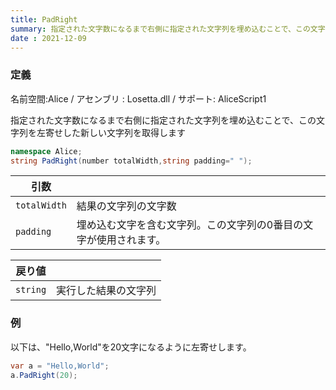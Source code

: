 ```yaml
---
title: PadRight
summary: 指定された文字数になるまで右側に指定された文字列を埋め込むことで、この文字列を左寄せした新しい文字列を取得します
date : 2021-12-09
---
```

### 定義
名前空間:Alice / アセンブリ : Losetta.dll / サポート: AliceScript1

指定された文字数になるまで右側に指定された文字列を埋め込むことで、この文字列を左寄せした新しい文字列を取得します

```cs title="AliceScript"
namespace Alice;
string PadRight(number totalWidth,string padding=" ");
```

|引数| |
|-|-|
|`totalWidth`|結果の文字列の文字数|
|`padding`|埋め込む文字を含む文字列。この文字列の0番目の文字が使用されます。|

|戻り値| |
|-|-|
|`string`|実行した結果の文字列|

### 例
以下は、"Hello,World"を20文字になるように左寄せします。

```cs title="AliceScript"
var a = "Hello,World";
a.PadRight(20);
```
